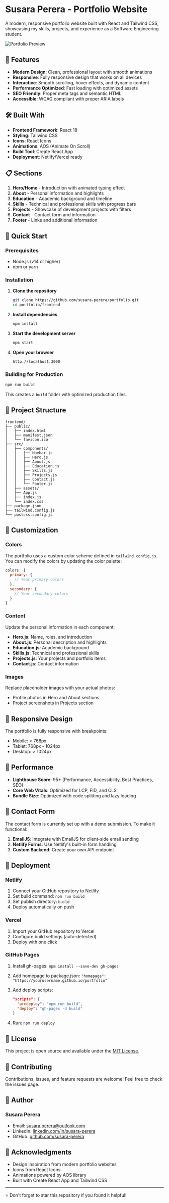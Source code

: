 # Susara Perera - Portfolio Website

A modern, responsive portfolio website built with React and Tailwind CSS, showcasing my skills, projects, and experience as a Software Engineering student.

![Portfolio Preview](./preview.png)

## 🚀 Features

- **Modern Design**: Clean, professional layout with smooth animations
- **Responsive**: Fully responsive design that works on all devices
- **Interactive**: Smooth scrolling, hover effects, and dynamic content
- **Performance Optimized**: Fast loading with optimized assets
- **SEO Friendly**: Proper meta tags and semantic HTML
- **Accessible**: WCAG compliant with proper ARIA labels

## 🛠️ Built With

- **Frontend Framework**: React 18
- **Styling**: Tailwind CSS
- **Icons**: React Icons
- **Animations**: AOS (Animate On Scroll)
- **Build Tool**: Create React App
- **Deployment**: Netlify/Vercel ready

## 📋 Sections

1. **Hero/Home** - Introduction with animated typing effect
2. **About** - Personal information and highlights
3. **Education** - Academic background and timeline
4. **Skills** - Technical and professional skills with progress bars
5. **Projects** - Showcase of development projects with filters
6. **Contact** - Contact form and information
7. **Footer** - Links and additional information

## 🚀 Quick Start

### Prerequisites

- Node.js (v14 or higher)
- npm or yarn

### Installation

1. **Clone the repository**

   ```bash
   git clone https://github.com/susara-perera/portfolio.git
   cd portfolio/frontend
   ```

2. **Install dependencies**

   ```bash
   npm install
   ```

3. **Start the development server**

   ```bash
   npm start
   ```

4. **Open your browser**

   ```text
   http://localhost:3000
   ```

### Building for Production

```bash
npm run build
```

This creates a `build` folder with optimized production files.

## 📁 Project Structure

```text
frontend/
├── public/
│   ├── index.html
│   ├── manifest.json
│   └── favicon.ico
├── src/
│   ├── components/
│   │   ├── Navbar.js
│   │   ├── Hero.js
│   │   ├── About.js
│   │   ├── Education.js
│   │   ├── Skills.js
│   │   ├── Projects.js
│   │   ├── Contact.js
│   │   └── Footer.js
│   ├── assets/
│   ├── App.js
│   ├── index.js
│   └── index.css
├── package.json
├── tailwind.config.js
└── postcss.config.js
```

## 🎨 Customization

### Colors

The portfolio uses a custom color scheme defined in `tailwind.config.js`. You can modify the colors by updating the color palette:

```javascript
colors: {
  primary: {
    // Your primary colors
  },
  secondary: {
    // Your secondary colors
  }
}
```

### Content

Update the personal information in each component:

- **Hero.js**: Name, roles, and introduction
- **About.js**: Personal description and highlights
- **Education.js**: Academic background
- **Skills.js**: Technical and professional skills
- **Projects.js**: Your projects and portfolio items
- **Contact.js**: Contact information

### Images

Replace placeholder images with your actual photos:

- Profile photos in Hero and About sections
- Project screenshots in Projects section

## 📱 Responsive Design

The portfolio is fully responsive with breakpoints:

- Mobile: < 768px
- Tablet: 768px - 1024px
- Desktop: > 1024px

## 🌟 Performance

- **Lighthouse Score**: 95+ (Performance, Accessibility, Best Practices, SEO)
- **Core Web Vitals**: Optimized for LCP, FID, and CLS
- **Bundle Size**: Optimized with code splitting and lazy loading

## 📧 Contact Form

The contact form is currently set up with a demo submission. To make it functional:

1. **EmailJS**: Integrate with EmailJS for client-side email sending
2. **Netlify Forms**: Use Netlify's built-in form handling
3. **Custom Backend**: Create your own API endpoint

## 🚀 Deployment

### Netlify

1. Connect your GitHub repository to Netlify
2. Set build command: `npm run build`
3. Set publish directory: `build`
4. Deploy automatically on push

### Vercel

1. Import your GitHub repository to Vercel
2. Configure build settings (auto-detected)
3. Deploy with one click

### GitHub Pages

1. Install gh-pages: `npm install --save-dev gh-pages`
2. Add homepage to package.json: `"homepage": "https://yourusername.github.io/portfolio"`
3. Add deploy scripts:

   ```json
   "scripts": {
     "predeploy": "npm run build",
     "deploy": "gh-pages -d build"
   }
   ```

4. Run: `npm run deploy`

## 📄 License

This project is open source and available under the [MIT License](LICENSE).

## 🤝 Contributing

Contributions, issues, and feature requests are welcome! Feel free to check the issues page.

## 👤 Author

### Susara Perera

- Email: [susara.perera@outlook.com](mailto:susara.perera@outlook.com)
- LinkedIn: [linkedin.com/in/susara-perera](https://linkedin.com/in/susara-perera)
- GitHub: [github.com/susara-perera](https://github.com/susara-perera)

## 🙏 Acknowledgments

- Design inspiration from modern portfolio websites
- Icons from React Icons
- Animations powered by AOS library
- Built with Create React App and Tailwind CSS

---

⭐ Don't forget to star this repository if you found it helpful!
